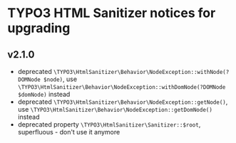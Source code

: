 # TYPO3 HTML Sanitizer notices for upgrading

## v2.1.0

* deprecated `\TYPO3\HtmlSanitizer\Behavior\NodeException::withNode(?DOMNode $node)`,
  use `\TYPO3\HtmlSanitizer\Behavior\NodeException::withDomNode(?DOMNode $domNode)` instead
* deprecated `\TYPO3\HtmlSanitizer\Behavior\NodeException::getNode()`,
  use `\TYPO3\HtmlSanitizer\Behavior\NodeException::getDomNode()` instead
* deprecated property `\TYPO3\HtmlSanitizer\Sanitizer::$root`, superfluous - don't use it anymore
